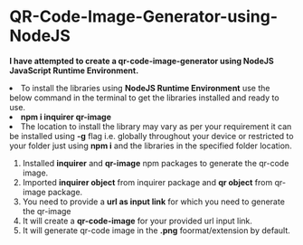 # QR-Code-Image-Generator-using-NodeJS

<strong>I have attempted to create a qr-code-image-generator using NodeJS JavaScript Runtime Environment.</strong>

<li>To install the libraries using <strong>NodeJS Runtime Environment</strong> use the below command in the terminal to get the libraries installed and ready to use.</li>
<li><strong> npm i inquirer qr-image</strong></li>
<li>The location to install the library may vary as per your requirement it can be installed using <strong>-g</strong> flag i.e. globally throughout your device 
or restricted to your folder just using <strong>npm i</strong> and the libraries in the specified folder location.</li>

<ol>
  <li>Installed <strong>inquirer</strong> and <strong>qr-image</strong> npm packages to generate the qr-code image.</li>
  <li>Imported <strong>inquirer object</strong> from inquirer package and <strong>qr object</strong> from qr-image package.</li>
  <li>You need to provide a <strong>url as input link</strong> for which you need to generate the qr-image</li>
  <li>It will create a <strong>qr-code-image</strong> for your provided url input link.</li>
  <li>It will generate qr-code image in the <strong>.png</strong> foormat/extension by default.</li>
</ol>
